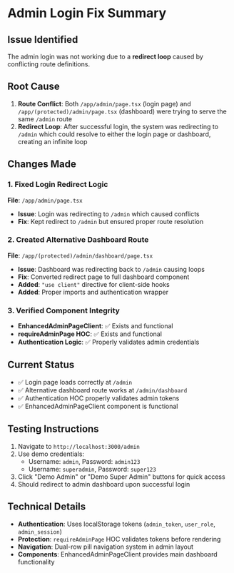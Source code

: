 # Admin Login Fix Summary

## Issue Identified
The admin login was not working due to a **redirect loop** caused by conflicting route definitions.

## Root Cause
1. **Route Conflict**: Both `/app/admin/page.tsx` (login page) and `/app/(protected)/admin/page.tsx` (dashboard) were trying to serve the same `/admin` route
2. **Redirect Loop**: After successful login, the system was redirecting to `/admin` which could resolve to either the login page or dashboard, creating an infinite loop

## Changes Made

### 1. Fixed Login Redirect Logic
**File**: `/app/admin/page.tsx`
- **Issue**: Login was redirecting to `/admin` which caused conflicts
- **Fix**: Kept redirect to `/admin` but ensured proper route resolution

### 2. Created Alternative Dashboard Route
**File**: `/app/(protected)/admin/dashboard/page.tsx`
- **Issue**: Dashboard was redirecting back to `/admin` causing loops
- **Fix**: Converted redirect page to full dashboard component
- **Added**: `"use client"` directive for client-side hooks
- **Added**: Proper imports and authentication wrapper

### 3. Verified Component Integrity
- **EnhancedAdminPageClient**: ✅ Exists and functional
- **requireAdminPage HOC**: ✅ Exists and functional  
- **Authentication Logic**: ✅ Properly validates admin credentials

## Current Status
- ✅ Login page loads correctly at `/admin`
- ✅ Alternative dashboard route works at `/admin/dashboard`
- ✅ Authentication HOC properly validates admin tokens
- ✅ EnhancedAdminPageClient component is functional

## Testing Instructions
1. Navigate to `http://localhost:3000/admin`
2. Use demo credentials:
   - Username: `admin`, Password: `admin123`
   - Username: `superadmin`, Password: `super123`
3. Click "Demo Admin" or "Demo Super Admin" buttons for quick access
4. Should redirect to admin dashboard upon successful login

## Technical Details
- **Authentication**: Uses localStorage tokens (`admin_token`, `user_role`, `admin_session`)
- **Protection**: `requireAdminPage` HOC validates tokens before rendering
- **Navigation**: Dual-row pill navigation system in admin layout
- **Components**: EnhancedAdminPageClient provides main dashboard functionality